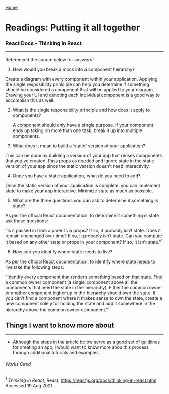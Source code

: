 [Home](README.md)

# Readings: Putting it all together

### React Docs - Thinking in React
---------------

Referenced the source below for answers<sup>1<sup>


1. How would you break a mock into a component heirarchy?

  
  Create a diagram with every component within your application. Applying the single resposibility priniciple can help you determine if something should be considered a component   that will be applied to your diagram. Drawing your UI and denoting each individual component is a good way to accomplish this as well.
  

2. What is the single responsibility principle and how does it apply to components?

  
   A component should only have a single purpose. If your component ends up taking on more than one task, break it up into multiple components.

  
3. What does it mean to build a ‘static’ version of your application?

  
  This can be done by building a version of your app that reuses components that you've created. Pass props as needed and ignore state in the static version of your app since the static version doesn't need interactivity.

  
4. Once you have a static application, what do you need to add?

  
  Once the static version of your application is complete, you can implement state to make your app interactive. Minimize state as much as possible.

  
5. What are the three questions you can ask to determine if something is state?

  
  As per the official React documentation, to determine if something is state ask these questions:

  
  "Is it passed in from a parent via props? If so, it probably isn’t state.
  Does it remain unchanged over time? If so, it probably isn’t state.
  Can you compute it based on any other state or props in your component? If so, it isn’t state."<sup>1<sup>



6. How can you identify where state needs to live?

  As per the official React documentation, to identify where state needs to live take the following steps:

  "Identify every component that renders something based on that state.
  Find a common owner component (a single component above all the components that need the state in the hierarchy).
  Either the common owner or another component higher up in the hierarchy should own the state.
  If you can’t find a component where it makes sense to own the state, create a new component solely for holding the state and add it somewhere in the hierarchy above the common   owner component."<sup>1<sup>


## Things I want to know more about
---------------
* Although the steps in the article below serve as a good set of guidlines for creating an app, I would want to know more abou this process through additional tutorials and examples.

###### Works Cited
<sup>1</sup> _Thinking in React_, React, https://reactjs.org/docs/thinking-in-react.html Accessed 19 Aug 2021.
